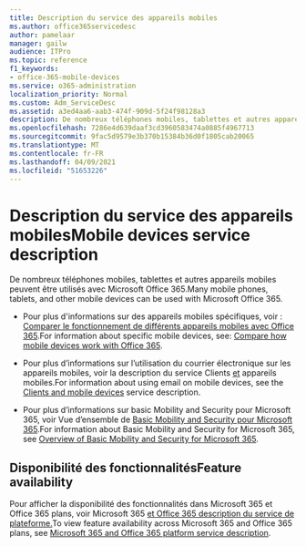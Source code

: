 ```yaml
---
title: Description du service des appareils mobiles
ms.author: office365servicedesc
author: pamelaar
manager: gailw
audience: ITPro
ms.topic: reference
f1_keywords:
- office-365-mobile-devices
ms.service: o365-administration
localization_priority: Normal
ms.custom: Adm_ServiceDesc
ms.assetid: a3ed4aa6-aab3-474f-909d-5f24f98128a3
description: De nombreux téléphones mobiles, tablettes et autres appareils mobiles peuvent être utilisés avec Microsoft Office 365.
ms.openlocfilehash: 7286e4d639daaf3cd3960583474a0885f4967713
ms.sourcegitcommit: 9fac5d9579e3b370b15384b36d0f1805cab20065
ms.translationtype: MT
ms.contentlocale: fr-FR
ms.lasthandoff: 04/09/2021
ms.locfileid: "51653226"
---
```

# <a name="mobile-devices-service-description"></a><span data-ttu-id="044c2-103">Description du service des appareils mobiles</span><span class="sxs-lookup"><span data-stu-id="044c2-103">Mobile devices service description</span></span>

<span data-ttu-id="044c2-104">De nombreux téléphones mobiles, tablettes et autres appareils mobiles peuvent être utilisés avec Microsoft Office 365.</span><span class="sxs-lookup"><span data-stu-id="044c2-104">Many mobile phones, tablets, and other mobile devices can be used with Microsoft Office 365.</span></span> 
  
- <span data-ttu-id="044c2-105">Pour plus d'informations sur des appareils mobiles spécifiques, voir : [Comparer le fonctionnement de différents appareils mobiles avec Office 365](https://go.microsoft.com/fwlink/p/?LinkId=282337).</span><span class="sxs-lookup"><span data-stu-id="044c2-105">For information about specific mobile devices, see: [Compare how mobile devices work with Office 365](https://go.microsoft.com/fwlink/p/?LinkId=282337).</span></span>
    
- <span data-ttu-id="044c2-106">Pour plus d’informations sur l’utilisation du courrier électronique sur les appareils mobiles, voir la description du service Clients [et](../exchange-online-service-description/clients-and-mobile-devices.md) appareils mobiles.</span><span class="sxs-lookup"><span data-stu-id="044c2-106">For information about using email on mobile devices, see the [Clients and mobile devices](../exchange-online-service-description/clients-and-mobile-devices.md) service description.</span></span> 
    
- <span data-ttu-id="044c2-107">Pour plus d’informations sur basic Mobility and Security pour Microsoft 365, voir Vue d’ensemble de [Basic Mobility and Security pour Microsoft 365](/microsoft-365/admin/basic-mobility-security/overview).</span><span class="sxs-lookup"><span data-stu-id="044c2-107">For information about Basic Mobility and Security for Microsoft 365, see [Overview of Basic Mobility and Security for Microsoft 365](/microsoft-365/admin/basic-mobility-security/overview).</span></span>
    
## <a name="feature-availability"></a><span data-ttu-id="044c2-108">Disponibilité des fonctionnalités</span><span class="sxs-lookup"><span data-stu-id="044c2-108">Feature availability</span></span>

<span data-ttu-id="044c2-109">Pour afficher la disponibilité des fonctionnalités dans Microsoft 365 et Office 365 plans, voir Microsoft 365 [et Office 365 description du service de plateforme.](office-365-platform-service-description.md)</span><span class="sxs-lookup"><span data-stu-id="044c2-109">To view feature availability across Microsoft 365 and Office 365 plans, see [Microsoft 365 and Office 365 platform service description](office-365-platform-service-description.md).</span></span>
